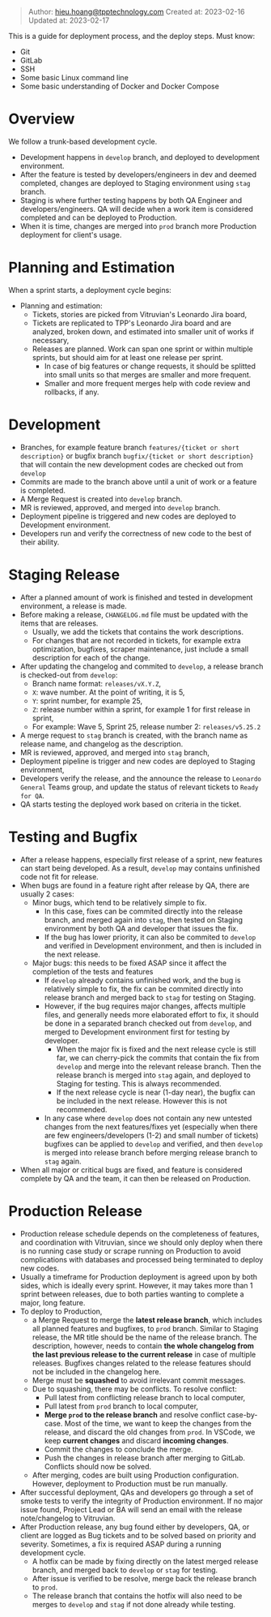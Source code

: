 >Author: hieu.hoang@tpptechnology.com
>Created at: 2023-02-16
>Updated at: 2023-02-17

This is a guide for deployment process, and the deploy steps.
Must know:
- Git
- GitLab
- SSH
- Some basic Linux command line
- Some basic understanding of Docker and Docker Compose

# Overview
We follow a trunk-based development cycle. 
- Development happens in `develop` branch, and deployed to development environment. 
- After the feature is tested by developers/engineers in dev and deemed completed, changes are deployed to Staging environment using `stag` branch.
- Staging is where further testing happens by both QA Engineer and developers/engineers. QA will decide when a work item is considered completed and can be deployed to Production. 
- When it is time, changes are merged into `prod` branch more Production deployment for client's usage.

# Planning and Estimation
When a sprint starts, a deployment cycle begins:
- Planning and estimation:
	- Tickets, stories are picked from Vitruvian's Leonardo Jira board,
	- Tickets are replicated to TPP's Leonardo Jira board and are analyzed, broken down, and estimated into smaller unit of works if necessary,
	- Releases are planned. Work can span one sprint or within multiple sprints, but should aim for at least one release per sprint.
		- In case of big features or change requests, it should be splitted into small units so that merges are smaller and more frequent.
		- Smaller and more frequent merges help with code review and rollbacks, if any.

# Development
- Branches, for example feature branch `features/{ticket or short description}` or bugfix branch `bugfix/{ticket or short description}` that will contain the new development codes are checked out from `develop`
- Commits are made to the branch above until a unit of work or a feature is completed.
- A Merge Request is created into `develop` branch.
- MR is reviewed, approved, and merged into `develop` branch.
- Deployment pipeline is triggered and new codes are deployed to Development environment.
- Developers run and verify the correctness of new code to the best of their ability.

# Staging Release
- After a planned amount of work is finished and tested in development environment, a release is made.
- Before making a release, `CHANGELOG.md` file must be updated with the items that are releases.
	- Usually, we add the tickets that contains the work descriptions.
	- For changes that are not recorded in tickets, for example extra optimization, bugfixes, scraper maintenance, just include a small description for each of the change.
- After updating the changelog and commited to `develop`, a release branch is checked-out from `develop`:
	- Branch name format: `releases/vX.Y.Z`,
	- `X`: wave number. At the point of writing, it is 5,
	- `Y`: sprint number, for example 25,
	- `Z`: release number within a sprint, for example 1 for first release in sprint,
	- For example: Wave 5, Sprint 25, release number 2: `releases/v5.25.2`
- A merge request to `stag` branch is created, with the branch name as release name, and changelog as the description.
- MR is reviewed, approved, and merged into `stag` branch,
- Deployment pipeline is trigger and new codes are deployed to Staging environment,
- Developers verify the release, and the announce the release to `Leonardo General` Teams group, and update the status of relevant tickets to `Ready for QA`.
- QA starts testing the deployed work based on criteria in the ticket.

# Testing and Bugfix
- After a release happens, especially first release of a sprint, new features can start being developed. As a result, `develop` may contains unfinished code not fit for release.
- When bugs are found in a feature right after release by QA, there are usually 2 cases:
	- Minor bugs, which tend to be relatively simple to fix. 
		- In this case, fixes can be commited directly into the release branch, and merged again into `stag`, then tested on Staging environment by both QA and developer that issues the fix.
		- If the bug has lower priority, it can also be commited to `develop` and verified in Development environment, and then is included in the next release.
	- Major bugs: this needs to be fixed ASAP since it affect the completion of the tests and features
		- If `develop` already contains unfinished work, and the bug is relatively simple to fix, the fix can be commited directly into release branch and merged back to `stag` for testing on Staging.
		- However, if the bug requires major changes, affects multiple files, and generally needs more elaborated effort to fix, it should be done in a separated branch checked out from `develop`, and merged to Development environment first for testing by developer.
			- When the major fix is fixed and the next release cycle is still far, we can cherry-pick the commits that contain the fix from `develop` and merge into the relevant release branch. Then the release branch is merged into `stag` again, and deployed to Staging for testing. This is always recommended.
			- If the next release cycle is near (1-day near), the bugfix can be included in the next release. However this is not recommended.
		- In any case where `develop` does not contain any new untested changes from the next features/fixes yet (especially when there are few engineers/developers (1-2) and small number of tickets) bugfixes can be applied to `develop` and verified, and then `develop` is merged into release branch before merging release branch to `stag` again.
- When all major or critical bugs are fixed, and feature is considered complete by QA and the team, it can then be released on Production.

# Production Release
- Production release schedule depends on the completeness of features, and coordination with Vitruvian, since we should only deploy when there is no running case study or scrape running on Production to avoid complications with databases and processed being terminated to deploy new codes.
- Usually a timeframe for Production deployment is agreed upon by both sides, which is ideally every sprint. However, it may takes more than 1 sprint between releases, due to both parties wanting to complete a major, long feature.
- To deploy to Production, 
	- a Merge Request to merge the **latest release branch**, which includes all planned features and bugfixes, to `prod` branch. Similar to Staging release, the MR title should be the name of the release branch. The description, however, needs to contain **the whole changelog from the last previous release to the current release** in case of multiple releases. Bugfixes changes related to the release features should not be included in the changelog here.
	- Merge must be **squashed** to avoid irrelevant commit messages.
	- Due to squashing, there may be conflicts. To resolve conflict:
		- Pull latest from conflicting release branch to local computer,
		- Pull latest from `prod` branch to local computer,
		- **Merge `prod` to the release branch** and resolve conflict case-by-case. Most of the time, we want to keep the changes from the release, and discard the old changes from `prod`. In VSCode, we keep **current changes** and discard **incoming changes**.
		- Commit the changes to conclude the merge.
		- Push the changes in release branch after merging to GitLab. Conflicts should now be solved.
	- After merging, codes are built using Production configuration. However, deployment to Production must be run manually.
- After successful deployment, QAs and developers go through a set of smoke tests to verify the integrity of Production environment. If no major issue found, Project Lead or BA will send an email with the release note/changelog to Vitruvian.
- After Production release, any bug found either by developers, QA, or client are logged as Bug tickets and to be solved based on priority and severity. Sometimes, a fix is required ASAP during a running development cycle. 
	- A hotfix can be made by fixing directly on the latest merged release branch, and merged back to `develop` or `stag` for testing. 
	- After issue is verified to be resolve, merge back the release branch to `prod`. 
	- The release branch that contains the hotfix will also need to be merges to `develop` and `stag` if not done already while testing.